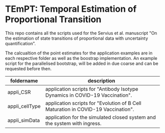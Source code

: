 # TEmPT: **T**emporal **E**sti**m**ation of **P**roportional **T**ransition

This repo contains all the scripts used for the Servius et al. manuscript "On the estimation of state transitions of proportional data with uncertainty quantification".

The calcualtion of the point estimates for the application examples are in each respective folder as well as the boostrap implementation. An example script for the parallelised bootstrap, will be added in due coarse and can be requested before then.

| foldername     | description                                                                       |
|----------------|-----------------------------------------------------------------------------------|
| appli_CSR      | application scripts for "Antibody Isotype Dynamics in COVID-19 Vaccination".      |
| appli_cellType | application scripts for "Evolution of B Cell Maturation in COVID-19 Vaccination". |
| appli_simData  | application for the simulated closed system and the system with ingress.          |
